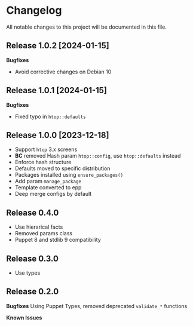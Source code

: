 # Changelog

All notable changes to this project will be documented in this file.


## Release 1.0.2 [2024-01-15]

**Bugfixes**
- Avoid corrective changes on Debian 10

## Release 1.0.1 [2024-01-15]

**Bugfixes**
- Fixed typo in `htop::defaults`

## Release 1.0.0 [2023-12-18]

- Support `htop` 3.x screens
- **BC** removed Hash param `htop::config`, use `htop::defaults` instead
- Enforce hash structure
- Defaults moved to specific distribution
- Packages installed using `ensure_packages()`
- Add param `manage_package`
- Template converted to epp
- Deep merge configs by default

## Release 0.4.0

- Use hierarical facts
- Removed params class
- Puppet 8 and stdlib 9 compatibility

## Release 0.3.0

- Use types

## Release 0.2.0

**Bugfixes**
Using Puppet Types, removed deprecated `validate_*` functions

**Known Issues**
